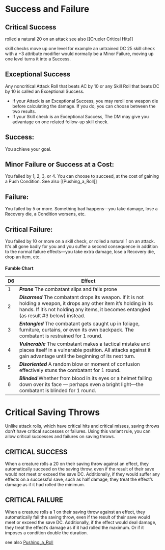 # Success and Failure
## Critical Success  
rolled a natural 20 on an attack see also [[Crueler Critical Hits]]

skill checks move up one level
for example an untrained DC 25 skill check with a +3 attribute modifier would normally be a Minor Failure, moving up one level turns it into a Success.

## Exceptional Success  
Any noncritical Attack Roll that beats AC by 10 or any Skill Roll that beats DC by 10 is called an Exceptional Success.  
- If your Attack is an Exceptional Success, you may reroll one weapon die before calculating the damage. If you do, you can choose between the two results.  
- If your Skill check is an Exceptional Success, The DM may give you advantage on one related follow-up skill check.  
## Success:  
You achieve your goal.  
## Minor Failure or Success at a Cost:  
You failed by 1, 2, 3, or 4. You can choose to succeed, at the cost of gaining a Push Condition. See also [[Pushing_a_Roll]]
## Failure:  
You failed by 5 or more. Something bad happens—you take damage, lose a Recovery die, a Condition worsens, etc.  
## Critical Failure:  
You failed by 10 or more on a skill check, or rolled a natural 1 on an attack. It's all gone badly for you and you suffer a second consequence in addition to the normal failure effects—you take extra damage, lose a Recovery die, drop an item, etc.  
  
#### Fumble Chart  

|D6 |Effect|
| --- | --- |
|1 |***Prone*** The combatant slips and falls prone  
|2 |***Disarmed*** The combatant drops its weapon. If it is not holding a weapon, it drops any other item it’s holding in its hands. If it’s not holding any items, it becomes entangled (as result #3 below) instead.  
|3 |***Entangled*** The combatant gets caught up in foliage, furniture, curtains, or even its own backpack. The combatant is restrained for 1 round.  
|4 |***Vulnerable*** The combatant makes a tactical mistake and places itself in a vulnerable position. All attacks against it gain advantage until the beginning of its next turn.  
|5 |***Disoriented*** A random blow or moment of confusion effectively stuns the combatant for 1 round.  
|6 |***Blinded*** Whether from blood in its eyes or a helmet falling down over its face — perhaps even a bright light—the combatant is blinded for 1 round.

# Critical Saving Throws
Unlike attack rolls, which have critical hits and critical misses, saving throws don’t have critical successes or failures. Using this variant rule, you can allow critical successes and failures on saving throws.

## CRITICAL SUCCESS
When a creature rolls a 20 on their saving throw against an effect, they automatically succeed on the saving throw, even if the result of their save would not meet or exceed the save DC. Additionally, if they would suffer any effects on a successful save, such as half damage, they treat the effect’s damage as if it had rolled the minimum.

## CRITICAL FAILURE
When a creature rolls a 1 on their saving throw against an effect, they automatically fail the saving throw, even if the result of their save would meet or exceed the save DC. Additionally, if the effect would deal damage, they treat the effect’s damage as if it had rolled the maximum.
Or if it imposes a condition double the duration.

see also [Pushing_a_Roll](https://skroxiousdm.github.io/SkroxiousDM/7.%20House%20Rules/Pushing_a_Roll)<br/>
